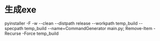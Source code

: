 # 生成exe
pyinstaller -F -w --clean --distpath release --workpath temp_build --specpath temp_build --name=CommandGenerator main.py; Remove-Item -Recurse -Force temp_build 